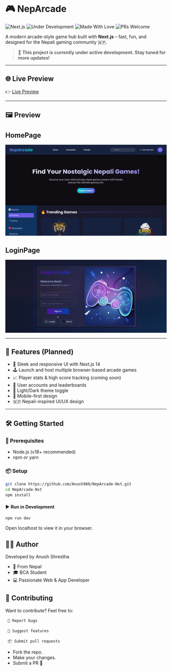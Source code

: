 # 🎮 NepArcade

![Next.js](https://img.shields.io/badge/Next.js-000?logo=nextdotjs&logoColor=white&style=flat-square)
![Under Development](https://img.shields.io/badge/status-under--development-orange?style=flat-square)
![Made With Love](https://img.shields.io/badge/Made%20with-%E2%9D%A4-red?style=flat-square)
![PRs Welcome](https://img.shields.io/badge/PRs-welcome-brightgreen?style=flat-square)

A modern arcade-style game hub built with **Next.js** – fast, fun, and designed for the Nepali gaming community 🇳🇵.

> 🚧 **This project is currently under active development. Stay tuned for more updates!**

---

## 🌐 Live Preview

👉 [Live Preview](https://neparcades.vercel.app/)  

---
## 🖼️ Preview
## HomePage
![NepArcade Preview](./public/preview1.png)
## LoginPage
![NepArcade Preview](./public/preview2.png)

---

## 🚀 Features (Planned)

- 🎯 Sleek and responsive UI with Next.js 14
- 🕹️ Launch and host multiple browser-based arcade games
- 📈 Player stats & high score tracking (coming soon)
- 👤 User accounts and leaderboards
- 🌙 Light/Dark theme toggle
- 📱 Mobile-first design
- 🇳🇵 Nepali-inspired UI/UX design

---

## 🛠️ Getting Started

### 🔧 Prerequisites

- Node.js (v18+ recommended)
- npm or yarn

### 📦 Setup

```bash
git clone https://github.com/Anush980/NepArcade-Nxt.git
cd NepArcade-Nxt
npm install
```
#### ▶️ Run in Development

```bash
npm run dev
```
Open localhost to view it in your browser.

## 🧑‍💻 Author

Developed by Anush Shrestha
  - 📍 From Nepal
  -  🎓 BCA Student
  - 💻 Passionate Web & App Developer

## 🤝 Contributing

Want to contribute? Feel free to:

     🐛 Report bugs

     🌟 Suggest features

     📦 Submit pull requests

  - Fork the repo.
  - Make your changes.
  - Submit a PR 🚀
